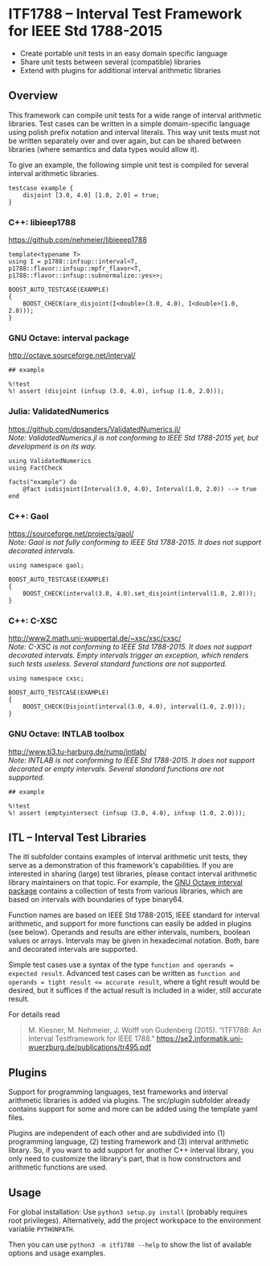 # ITF1788 – Interval Test Framework for IEEE Std 1788-2015

* Create portable unit tests in an easy domain specific language
* Share unit tests between several (compatible) libraries
* Extend with plugins for additional interval arithmetic libraries


## Overview

This framework can compile unit tests for a wide range of interval arithmetic libraries. Test cases can be written in a simple domain-specific language using polish prefix notation and interval literals. This way unit tests must not be written separately over and over again, but can be shared between libraries (where semantics and data types would allow it).

To give an example, the following simple unit test is compiled for several interval arithmetic libraries.
```
testcase example {
	disjoint [3.0, 4.0] [1.0, 2.0] = true;
}
```

### C++: libieep1788
https://github.com/nehmeier/libieeep1788
```
template<typename T>
using I = p1788::infsup::interval<T, p1788::flavor::infsup::mpfr_flavor<T, p1788::flavor::infsup::subnormalize::yes>>;

BOOST_AUTO_TESTCASE(EXAMPLE)
{
	BOOST_CHECK(are_disjoint(I<double>(3.0, 4.0), I<double>(1.0, 2.0)));
}
```

### GNU Octave: interval package
http://octave.sourceforge.net/interval/
```
## example

%!test
%! assert (disjoint (infsup (3.0, 4.0), infsup (1.0, 2.0)));
```

### Julia: ValidatedNumerics
https://github.com/dpsanders/ValidatedNumerics.jl/  
*Note: ValidatedNumerics.jl is not conforming to IEEE Std 1788-2015 yet, but development is on its way.*
```
using ValidatedNumerics
using FactCheck

facts("example") do
    @fact isdisjoint(Interval(3.0, 4.0), Interval(1.0, 2.0)) --> true
end
```

### C++: Gaol
https://sourceforge.net/projects/gaol/  
*Note: Gaol is not fully conforming to IEEE Std 1788-2015. It does not support decorated intervals.*
```
using namespace gaol;

BOOST_AUTO_TESTCASE(EXAMPLE)
{
	BOOST_CHECK(interval(3.0, 4.0).set_disjoint(interval(1.0, 2.0)));
}
```

### C++: C-XSC
http://www2.math.uni-wuppertal.de/~xsc/xsc/cxsc/  
*Note: C-XSC is not conforming to IEEE Std 1788-2015. It does not support decorated intervals. Empty intervals trigger an exception, which renders such tests useless. Several standard functions are not supported.*
```
using namespace cxsc;

BOOST_AUTO_TESTCASE(EXAMPLE)
{
	BOOST_CHECK(Disjoint(interval(3.0, 4.0), interval(1.0, 2.0)));
}
```

### GNU Octave: INTLAB toolbox
http://www.ti3.tu-harburg.de/rump/intlab/  
*Note: INTLAB is not conforming to IEEE Std 1788-2015. It does not support decorated or empty intervals. Several standard functions are not supported.*
```
## example

%!test
%! assert (emptyintersect (infsup (3.0, 4.0), infsup (1.0, 2.0)));
```


## ITL – Interval Test Libraries

The itl subfolder contains examples of interval arithmetic unit tests, they serve as a demonstration of this framework's capabilities. If you are interested in sharing (large) test libraries, please contact interval arithmetic library maintainers on that topic. For example, the [GNU Octave interval package](http://octave.sourceforge.net/interval/) contains a collection of tests from various libraries, which are based on intervals with boundaries of type binary64.

Function names are based on IEEE Std 1788-2015, IEEE standard for interval arithmetic, and support for more functions can easily be added in plugins (see below). Operands and results are either intervals, numbers, boolean values or arrays. Intervals may be given in hexadecimal notation. Both, bare and decorated intervals are supported.

Simple test cases use a syntax of the type `function and operands = expected result`. Advanced test cases can be written as `function and operands = tight result <= accurate result`, where a tight result would be desired, but it suffices if the actual result is included in a wider, still accurate result.

For details read
> M. Kiesner, M. Nehmeier, J. Wolff von Gudenberg (2015). “ITF1788: An Interval Testframework for IEEE 1788.” https://se2.informatik.uni-wuerzburg.de/publications/tr495.pdf


## Plugins

Support for programming languages, test frameworks and interval arithmetic libraries is added via plugins. The src/plugin subfolder already contains support for some and more can be added using the template yaml files.

Plugins are independent of each other and are subdivided into (1) programming language, (2) testing framework and (3) interval arithmetic library. So, if you want to add support for another C++ interval library, you only need to customize the library's part, that is how constructors and arithmetic functions are used.


## Usage

For global installation: Use `python3 setup.py install` (probably requires root privileges). Alternatively, add the project workspace to the environment variable `PYTHONPATH`.

Then you can use `python3 -m itf1788 --help` to show the list of available options and usage examples.

